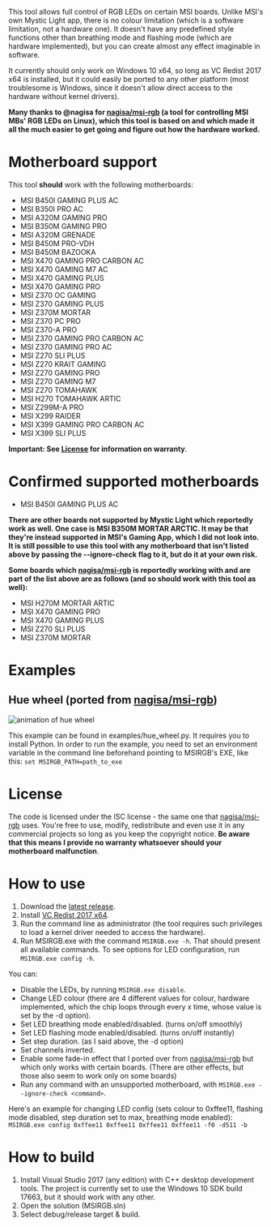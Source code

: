  This tool allows full control of RGB LEDs on certain MSI boards. Unlike MSI's own Mystic Light app, there is no colour limitation (which is a software limitation, not a hardware one). It doesn't have any predefined style functions other than breathing mode and flashing mode (which are hardware implemented), but you can create almost any effect imaginable in software. 
 
 It currently should only work on Windows 10 x64, so long as VC Redist 2017 x64 is installed, but it could easily be ported to any other platform (most troublesome is Windows, since it doesn't allow direct access to the hardware without kernel drivers).
 
 **Many thanks to @nagisa for [nagisa/msi-rgb](https://github.com/nagisa/msi-rgb) (a tool for controlling MSI MBs' RGB LEDs on Linux), which this tool is based on and which made it all the much easier to get going and figure out how the hardware worked.**
 
# Motherboard support
 This tool **should** work with the following motherboards:
 - MSI B450I GAMING PLUS AC
 - MSI B350I PRO AC
 - MSI A320M GAMING PRO
 - MSI B350M GAMING PRO
 - MSI A320M GRENADE
 - MSI B450M PRO-VDH
 - MSI B450M BAZOOKA
 - MSI X470 GAMING PRO CARBON AC
 - MSI X470 GAMING M7 AC
 - MSI X470 GAMING PLUS
 - MSI X470 GAMING PRO
 - MSI Z370 OC GAMING
 - MSI Z370 GAMING PLUS
 - MSI Z370M MORTAR
 - MSI Z370 PC PRO
 - MSI Z370-A PRO
 - MSI Z370 GAMING PRO CARBON AC
 - MSI Z370 GAMING PRO AC
 - MSI Z270 SLI PLUS
 - MSI Z270 KRAIT GAMING
 - MSI Z270 GAMING PRO
 - MSI Z270 GAMING M7
 - MSI Z270 TOMAHAWK
 - MSI H270 TOMAHAWK ARTIC
 - MSI Z299M-A PRO
 - MSI X299 RAIDER
 - MSI X399 GAMING PRO CARBON AC
 - MSI X399 SLI PLUS
 
 **Important: See [License](#license) for information on warranty**.

# Confirmed supported motherboards
 - MSI B450I GAMING PLUS AC
 
 **There are other boards not supported by Mystic Light which reportedly work as well. One case is MSI B350M MORTAR ARCTIC. It may be that they're instead supported in MSI's Gaming App, which I did not look into. It is still possible to use this tool with any motherboard that isn't listed above by passing the --ignore-check flag to it, but do it at your own risk.**
 
 **Some boards which [nagisa/msi-rgb](https://github.com/nagisa/msi-rgb) is reportedly working with and are part of the list above are as follows (and so should work with this tool as well):**
 - MSI H270M MORTAR ARTIC
 - MSI X470 GAMING PRO
 - MSI X470 GAMING PLUS
 - MSI Z270 SLI PLUS
 - MSI Z370M MORTAR
 
# Examples
## Hue wheel (ported from [nagisa/msi-rgb](https://github.com/nagisa/msi-rgb))
![animation of hue wheel](https://thumbs.gfycat.com/CanineShorttermAdamsstaghornedbeetle-size_restricted.gif)

This example can be found in examples/hue_wheel.py. It requires you to install Python. In order to run the example, you need to set an environment variable in the command line beforehand pointing to MSIRGB's EXE, like this: `set MSIRGB_PATH=path_to_exe`
 
# License
 The code is licensed under the ISC license - the same one that [nagisa/msi-rgb](https://github.com/nagisa/msi-rgb) uses. You're free to use, modify, redistribute and even use it in any commercial projects so long as you keep the copyright notice. **Be aware that this means I provide no warranty whatsoever should your motherboard malfunction**.
 
# How to use
 1. Download the [latest release](https://github.com/ixjf/MSIRGB/releases/latest).
 2. Install [VC Redist 2017 x64](https://aka.ms/vs/15/release/vc_redist.x64.exe).
 3. Run the command line as administrator (the tool requires such privileges to load a kernel driver needed to access the hardware).
 4. Run MSIRGB.exe with the command `MSIRGB.exe -h`. That should present all available commands. To see options for LED configuration, run `MSIRGB.exe config -h`. 
 
 You can: 
 - Disable the LEDs, by running `MSIRGB.exe disable`.
 - Change LED colour (there are 4 different values for colour, hardware implemented, which the chip loops through every x time, whose value is set by the -d option).
 - Set LED breathing mode enabled/disabled. (turns on/off smoothly)
 - Set LED flashing mode enabled/disabled. (turns on/off instantly)
 - Set step duration. (as I said above, the -d option)
 - Set channels inverted.
 - Enable some fade-in effect that I ported over from [nagisa/msi-rgb](https://github.com/nagisa/msi-rgb) but which only works with certain boards. (There are other effects, but those also seem to work only on some boards)
 - Run any command with an unsupported motherboard, with `MSIRGB.exe --ignore-check <command>`. 
 
 Here's an example for changing LED config (sets colour to 0xffee11, flashing mode disabled, step duration set to max, breathing mode enabled): `MSIRGB.exe config 0xffee11 0xffee11 0xffee11 0xffee11 -f0 -d511 -b`
 
# How to build
 1. Install Visual Studio 2017 (any edition) with C++ desktop development tools. The project is currently set to use the Windows 10 SDK build 17663, but it should work with any other.
 2. Open the solution (MSIRGB.sln)
 3. Select debug/release target & build.

